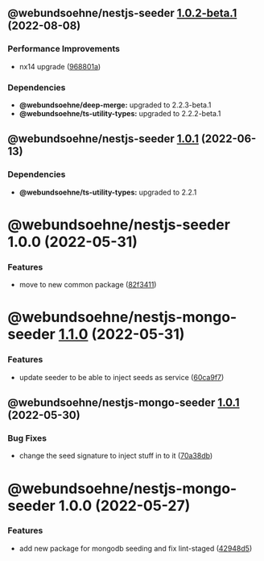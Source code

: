 ## @webundsoehne/nestjs-seeder [1.0.2-beta.1](https://gitlab.tailored-apps.com/bdsm/nx-skeleton/compare/@webundsoehne/nestjs-seeder@1.0.1...@webundsoehne/nestjs-seeder@1.0.2-beta.1) (2022-08-08)


### Performance Improvements

* nx14 upgrade ([968801a](https://gitlab.tailored-apps.com/bdsm/nx-skeleton/commit/968801a20dc1978c5baf7dfa71f21375e59809e9))





### Dependencies

* **@webundsoehne/deep-merge:** upgraded to 2.2.3-beta.1
* **@webundsoehne/ts-utility-types:** upgraded to 2.2.2-beta.1

## @webundsoehne/nestjs-seeder [1.0.1](https://gitlab.tailored-apps.com/bdsm/nx-skeleton/compare/@webundsoehne/nestjs-seeder@1.0.0...@webundsoehne/nestjs-seeder@1.0.1) (2022-06-13)

### Dependencies

- **@webundsoehne/ts-utility-types:** upgraded to 2.2.1

# @webundsoehne/nestjs-seeder 1.0.0 (2022-05-31)

### Features

- move to new common package ([82f3411](https://gitlab.tailored-apps.com/bdsm/nx-skeleton/commit/82f3411778d69e4785bada835a723f8a5b194f53))

# @webundsoehne/nestjs-mongo-seeder [1.1.0](https://gitlab.tailored-apps.com/bdsm/nx-skeleton/compare/@webundsoehne/nestjs-mongo-seeder@1.0.1...@webundsoehne/nestjs-mongo-seeder@1.1.0) (2022-05-31)

### Features

- update seeder to be able to inject seeds as service ([60ca9f7](https://gitlab.tailored-apps.com/bdsm/nx-skeleton/commit/60ca9f7604ce69456a0f7840c70a999709ec208f))

## @webundsoehne/nestjs-mongo-seeder [1.0.1](https://gitlab.tailored-apps.com/bdsm/nx-skeleton/compare/@webundsoehne/nestjs-mongo-seeder@1.0.0...@webundsoehne/nestjs-mongo-seeder@1.0.1) (2022-05-30)

### Bug Fixes

- change the seed signature to inject stuff in to it ([70a38db](https://gitlab.tailored-apps.com/bdsm/nx-skeleton/commit/70a38dbd11f084dd257b98d5ed5d2530375a13d3))

# @webundsoehne/nestjs-mongo-seeder 1.0.0 (2022-05-27)

### Features

- add new package for mongodb seeding and fix lint-staged ([42948d5](https://gitlab.tailored-apps.com/bdsm/nx-skeleton/commit/42948d518f34a37db765651a8818f15a7fd7c59f))

